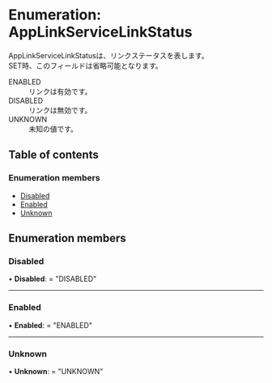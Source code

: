# Enumeration: AppLinkServiceLinkStatus


<div lang=\"ja\">AppLinkServiceLinkStatusは、リンクステータスを表します。<br> SET時、このフィールドは省略可能となります。</div>  <dl class=term>   <dt class=\"term__item\">ENABLED</dt>   <dd class=\"term__desc\"><span lang=\"ja\">リンクは有効です。</span></dd>   <dt class=\"term__item\">DISABLED</dt>   <dd class=\"term__desc\"><span lang=\"ja\">リンクは無効です。</span></dd>   <dt class=\"term__item\">UNKNOWN</dt>   <dd class=\"term__desc\"><span lang=\"ja\">未知の値です。</span></dd> </dl>

## Table of contents

### Enumeration members

- [Disabled](applinkservicelinkstatus.md#disabled)
- [Enabled](applinkservicelinkstatus.md#enabled)
- [Unknown](applinkservicelinkstatus.md#unknown)

## Enumeration members

### Disabled

• **Disabled**: = "DISABLED"

___

### Enabled

• **Enabled**: = "ENABLED"

___

### Unknown

• **Unknown**: = "UNKNOWN"
